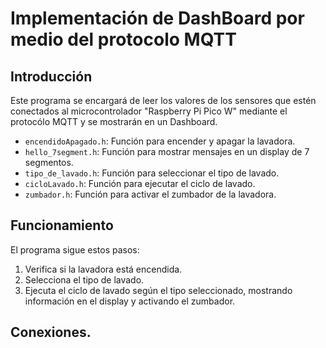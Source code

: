 # **Implementación de DashBoard por medio del protocolo MQTT**

## **Introducción**
Este programa se encargará de leer los valores de los sensores que estén conectados al microcontrolador "Raspberry Pi Pico W" mediante el protocólo MQTT y se mostrarán en un Dashboard.

- `encendidoApagado.h`: Función para encender y apagar la lavadora.
- `hello_7segment.h`: Función para mostrar mensajes en un display de 7 segmentos.
- `tipo_de_lavado.h`: Función para seleccionar el tipo de lavado.
- `cicloLavado.h`: Función para ejecutar el ciclo de lavado.
- `zumbador.h`: Función para activar el zumbador de la lavadora.

## Funcionamiento

El programa sigue estos pasos:

1. Verifica si la lavadora está encendida.
2. Selecciona el tipo de lavado.
3. Ejecuta el ciclo de lavado según el tipo seleccionado, mostrando información en el display y activando el zumbador.

## Conexiones.
